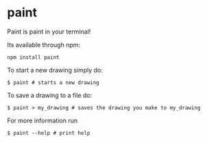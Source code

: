 # paint

Paint is paint in your terminal!

Its available through npm:

	npm install paint

To start a new drawing simply do:

	$ paint # starts a new drawing

To save a drawing to a file do:

	$ paint > my_drawing # saves the drawing you make to my_drawing

For more information run

	$ paint --help # print help